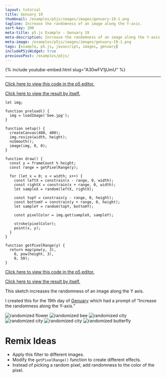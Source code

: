 ```yaml
---
layout: tutorial
title: Genuary 19
thumbnail: /examples/p5js/images/images/genuary-19-1.png
tagline: Increase the randomness of an image along the Y-axis.
sort-key: 200
meta-title: p5.js Example - Genuary 19
meta-description: Increase the randomness of an image along the Y-axis.
meta-image: /examples/p5js/images/images/genuary-19-1.png
tags: [example, p5.js, javascript, images, genuary]
includeP5jsWidget: true
previousPost: /examples/p5js/
---
```


{% include youtube-embed.html slug="A30wFV1jUmU" %}

---

[Click here to view this code in the p5 editor.](https://editor.p5js.org/KevinWorkman/sketches/nzltqTva0)

[Click here to view the result by itself.](https://editor.p5js.org/KevinWorkman/present/nzltqTva0)

```
let img;

function preload() {
  img = loadImage('bee.jpg');
}

function setup() {
  createCanvas(400, 400);
  img.resize(width, height);
  noSmooth();
  image(img, 0, 0);
}

function draw() {
  const y = frameCount % height;
  const range = getPixelRange(y);

  for (let x = 0; x < width; x++) {
    const leftX = constrain(x - range, 0, width);
    const rightX = constrain(x + range, 0, width);
    let sampleX = random(leftX, rightX);

    const topY = constrain(y - range, 0, height);
    const bottomY = constrain(y + range, 0, height);
    let sampleY = random(topY, bottomY);

    const pixelColor = img.get(sampleX, sampleY);

    stroke(pixelColor);
    point(x, y);
  }
}

function getPixelRange(y) {
  return map(pow(y, 3),
    0, pow(height, 3),
    0, 50);
}
```

[Click here to view this code in the p5 editor.](https://editor.p5js.org/KevinWorkman/sketches/nzltqTva0)

[Click here to view the result by itself.](https://editor.p5js.org/KevinWorkman/present/nzltqTva0)

This sketch increases the randomness of an image along the Y axis.

I created this for the 19th day of [Genuary](https://genuary2021.github.io/) which had a prompt of “Increase the randomness along the Y-axis.”

![randomized flower](/examples/p5js/images/images/genuary-19-2.png)
![randomized bee](/examples/p5js/images/images/genuary-19-3.png)
![randomized city](/examples/p5js/images/images/genuary-19-4.png)
![randomized city](/examples/p5js/images/images/genuary-19-5.png)
![randomized city](/examples/p5js/images/images/genuary-19-6.png)
![randomized butterfly](/examples/p5js/images/images/genuary-19-7.png)

# Remix Ideas

- Apply this filter to different images.
- Modify the `getPixelRange()` function to create different effects.
- Instead of picking a random pixel, add randomness to the color of the pixel.